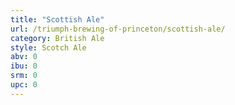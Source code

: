 ```yaml
---
title: "Scottish Ale"
url: /triumph-brewing-of-princeton/scottish-ale/
category: British Ale
style: Scotch Ale
abv: 0
ibu: 0
srm: 0
upc: 0
---
```


